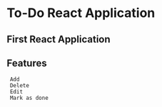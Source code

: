  # To-Do React Application 
                                         
                                         
 ## First React Application 
 
  ## Features 
     Add
     Delete
     Edit
     Mark as done
 
